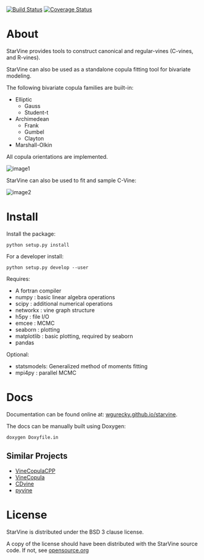 [![Build Status](https://travis-ci.org/wgurecky/StarVine.svg?branch=master)](https://travis-ci.org/wgurecky/StarVine)
[![Coverage Status](https://coveralls.io/repos/github/wgurecky/StarVine/badge.svg?branch=master)](https://coveralls.io/github/wgurecky/StarVine?branch=master)

About
========

StarVine provides tools to construct canonical and regular-vines
(C-vines, and R-vines).

StarVine can also be used as a standalone copula fitting tool for bivariate modeling.

The following bivariate copula families are built-in:

- Elliptic
  - Gauss
  - Student-t
- Archimedean
  - Frank
  - Gumbel
  - Clayton
- Marshall-Olkin

All copula orientations are implemented.

![image1](https://github.com/wgurecky/starvine/blob/master/doc/images/montage_copula_pdf_small.png)

StarVine can also be used to fit and sample C-Vine:

![image2](https://github.com/wgurecky/starvine/blob/master/doc/images/sm_scatter-2.png)

Install
========

Install the package:

    python setup.py install

For a developer install:

    python setup.py develop --user

Requires:

- A fortran compiler
- numpy : basic linear algebra operations
- scipy : additional numerical operations
- networkx : vine graph structure
- h5py : file I/O
- emcee : MCMC
- seaborn : plotting
- matplotlib : basic plotting, required by seaborn
- pandas

Optional:

- statsmodels: Generalized method of moments fitting
- mpi4py : parallel MCMC

Docs
=====

Documentation can be found online at:
[wgurecky.github.io/starvine](https://wgurecky.github.io/StarVine).

The docs can be manually built using Doxygen:

    doxygen Doxyfile.in

Similar Projects
----------------

- [VineCopulaCPP](https://github.com/MalteKurz/VineCopulaCPP)
- [VineCopula](https://github.com/tnagler/VineCopula)
- [CDvine](https://github.com/cran/CDVine)
- [pyvine](https://pypi.python.org/pypi/pyvine/0.5.0)


License
========

StarVine is distributed under the BSD 3 clause license.

A copy of the license should have been distributed with the StarVine source code.
If not, see [opensource.org](https://opensource.org/licenses/BSD-3-Clause)

